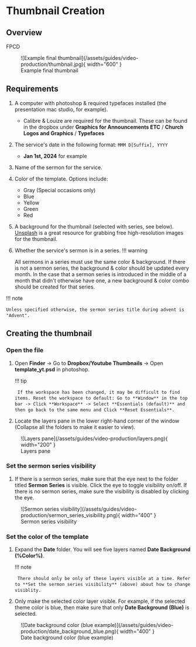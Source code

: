 # Thumbnail Creation

## Overview

FPCD 

<figure markdown="span">
  ![Example final thumbnail](/assets/guides/video-production/thumbnail.jpg){ width="600" }
  <figcaption>Example final thumbnail</figcaption>
</figure>

## Requirements

1. A computer with photoshop & required typefaces installed (the presentation mac studio, for example).
    - Calibre & Louize are required for the thumbnail. These can be found in the dropbox under **Graphics for Announcements ETC** / **Church Logos and Graphics** / **Typefaces**
2. The service's date in the following format: `MMM D[Suffix], YYYY`
    - **Jan 1st, 2024** for example
3. Name of the sermon for the service.
4. Color of the template. Options include:
    - Gray (Special occasions only)
    - Blue
    - Yellow
    - Green
    - Red
5. A background for the thumbnail (selected with series, see below). [Unsplash](https://unsplash.com) is a great resource for grabbing free high-resolution images for the thumbnail.
6. Whether the service's sermon is in a series.
!!! warning
    
    All sermons in a series must use the same color & background. If there is not a sermon series, the background & color should be updated every month. In the case that a sermon series is introduced in the middle of a month that didn't otherwise have one, a new background & color combo should be created for that series.

!!! note

    Unless specified otherwise, the sermon series title during advent is "Advent".
## Creating the thumbnail

### Open the file

1. Open **Finder** -> Go to **Dropbox/Youtube Thumbnails** -> Open **template_yt.psd** in photoshop.

    !!! tip
        
        If the workspace has been changed, it may be difficult to find items. Reset the workspace to default: Go to **Window** in the top bar -> Click **Workspace** -> Select **Essentials (default)** and then go back to the same menu and Click **Reset Essentials**.

1. Locate the layers pane in the lower right-hand corner of the window (Collapse all the folders to make it easier to view).

<figure markdown="span">
  ![Layers pane](/assets/guides/video-production/layers.png){ width="200" }
  <figcaption>Layers pane</figcaption>
</figure>
    
### Set the sermon series visibility

1. If there is a sermon series, make sure that the eye next to the folder titled **Sermon Series** is visible. Click the eye to toggle visibility on/off. If there is no sermon series, make sure the visibility is disabled by clicking the eye.

<figure markdown="span">
  ![Sermon series visibility](/assets/guides/video-production/sermon_series_visibility.png){ width="400" }
  <figcaption>Sermon series visibility</figcaption>
</figure>

### Set the color of the template

1. Expand the **Date** folder. You will see five layers named **Date Background (%Color%)**.

    !!! note
        
        There should only be only of these layers visible at a time. Refer to **Set the sermon series visibility** (above) about how to change visiblity.

1. Only make the selected color layer visible. For example, if the selected theme color is blue, then make sure that only **Date Background (Blue)** is selected.

<figure markdown="span">
  ![Date background color (blue example)](/assets/guides/video-production/date_background_blue.png){ width="400" }
  <figcaption>Date background color (blue example)</figcaption>
</figure>
